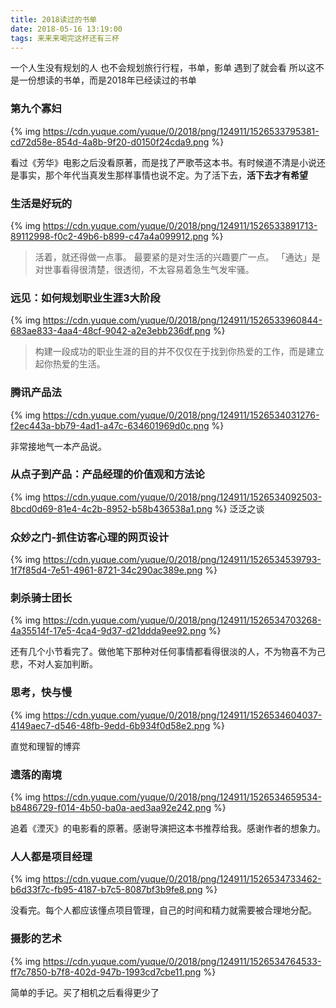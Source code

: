 ```yaml
---
title: 2018读过的书单
date: 2018-05-16 13:19:00
tags: 来来来喝完这杯还有三杯
---
```

一个人生没有规划的人
也不会规划旅行行程，书单，影单
遇到了就会看
所以这不是一份想读的书单，而是2018年已经读过的书单

### 第九个寡妇

{% img https://cdn.yuque.com/yuque/0/2018/png/124911/1526533795381-cd72d58e-854d-4a8b-9f20-d0150f24cda9.png %}

看过《芳华》电影之后没看原著，而是找了严歌苓这本书。有时候道不清是小说还是事实，那个年代当真发生那样事情也说不定。为了活下去，**活下去才有希望**

### 生活是好玩的

{% img https://cdn.yuque.com/yuque/0/2018/png/124911/1526533891713-89112998-f0c2-49b6-b899-c47a4a099912.png %}

> 活着，就还得做一点事。
最要紧的是对生活的兴趣要广一点。
「通达」是对世事看得很清楚，很透彻，不太容易着急生气发牢骚。


### 远见：如何规划职业生涯3大阶段

{% img https://cdn.yuque.com/yuque/0/2018/png/124911/1526533960844-683ae833-4aa4-48cf-9042-a2e3ebb236df.png %}

> 构建一段成功的职业生涯的目的并不仅仅在于找到你热爱的工作，而是建立起你热爱的生活。

### 腾讯产品法

{% img https://cdn.yuque.com/yuque/0/2018/png/124911/1526534031276-f2ec443a-bb79-4ad1-a47c-634601969d0c.png %}

非常接地气一本产品说。

### 从点子到产品：产品经理的价值观和方法论


{% img https://cdn.yuque.com/yuque/0/2018/png/124911/1526534092503-8bcd0d69-81e4-4c2b-8952-b58b436538a1.png %}
泛泛之谈

### 众妙之门-抓住访客心理的网页设计


{% img https://cdn.yuque.com/yuque/0/2018/png/124911/1526534539793-1f7f85d4-7e51-4961-8721-34c290ac389e.png %}


### 刺杀骑士团长
{% img https://cdn.yuque.com/yuque/0/2018/png/124911/1526534703268-4a35514f-17e5-4ca4-9d37-d21ddda9ee92.png %}


还有几个小节看完了。做他笔下那种对任何事情都看得很淡的人，不为物喜不为己悲，不对人妄加判断。

### 思考，快与慢
{% img https://cdn.yuque.com/yuque/0/2018/png/124911/1526534604037-4149aec7-d546-48fb-9edd-6b934f0d58e2.png %}


直觉和理智的博弈

### 遗落的南境
{% img https://cdn.yuque.com/yuque/0/2018/png/124911/1526534659534-b8486729-f014-4b50-ba0a-aed3aa92e242.png %}


追着《湮灭》的电影看的原著。感谢导演把这本书推荐给我。感谢作者的想象力。

### 人人都是项目经理
{% img https://cdn.yuque.com/yuque/0/2018/png/124911/1526534733462-b6d33f7c-fb95-4187-b7c5-8087bf3b9fe8.png %}


没看完。每个人都应该懂点项目管理，自己的时间和精力就需要被合理地分配。

### 摄影的艺术

{% img https://cdn.yuque.com/yuque/0/2018/png/124911/1526534764533-ff7c7850-b7f8-402d-947b-1993cd7cbe11.png %}

简单的手记。买了相机之后看得更少了

